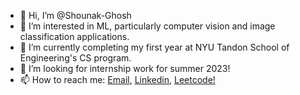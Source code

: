 - 👋 Hi, I’m @Shounak-Ghosh
- 👀 I’m interested in ML, particularly computer vision and image classification applications.
- 🌱 I’m currently completing my first year at NYU Tandon School of Engineering's CS program.
- 💞️ I’m looking for internship work for summer 2023!
- 📫 How to reach me: [Email](mailto:shounak.ghosh.nyu.edu), [Linkedin](https://linkedin.com/in/shounak-ghosh-436b251b0), [Leetcode!](https://leetcode.com/shounakg03/)


<!---
Shounak-Ghosh/Shounak-Ghosh is a ✨ special ✨ repository because its `README.md` (this file) appears on your GitHub profile.
You can click the Preview link to take a look at your changes.
--->
